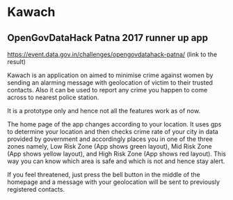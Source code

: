 # Kawach
## OpenGovDataHack Patna 2017 runner up app
https://event.data.gov.in/challenges/opengovdatahack-patna/
(link to the result)

Kawach is an application on aimed to minimise crime against women by sending an alarming message with geolocation of victim to their trusted contacts.
Also it can be used to report any crime you happen to come across to nearest police station.

It is a prototype only and hence not all the features work as of now.

The home page of the app changes according to your location. It uses gps to determine your location and then checks crime rate of your city in data provided by government and accordingly places you in one of the three zones namely, Low Risk Zone (App shows green layout), Mid Risk Zone (App shows yellow layout), and High Risk Zone (App shows red layout).
This way you can know which area is safe and which is not and hence stay alert.

If you feel threatened, just press the bell button in the middle of the homepage and a message with your geolocation will be sent to previously registered contacts.
